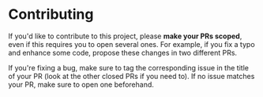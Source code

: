 # Contributing

If you'd like to contribute to this project, please **make your PRs scoped**, even if this requires you to open several ones.
For example, if you fix a typo and enhance some code, propose these changes in two different PRs.

If you're fixing a bug, make sure to tag the corresponding issue in the title of your PR (look at the other closed PRs if you need to).
If no issue matches your PR, make sure to open one beforehand.
